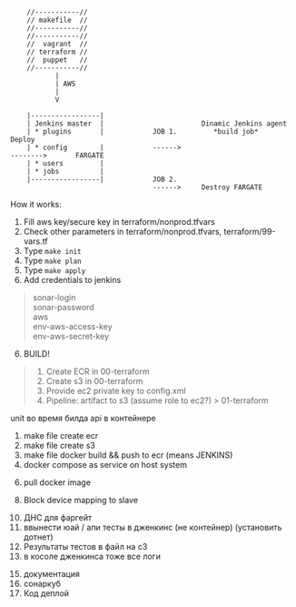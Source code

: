 
        //-----------//
        // makefile  //
        //-----------//
        //-----------//
        //  vagrant  //
        // terraform //
        //  puppet   //
        //-----------//
               | 
               | AWS
               | 
               V
            
        |-----------------|
        | Jenkins master  |                        Dinamic Jenkins agent                               
        | * plugins       |            JOB 1.         *build job*                    Deploy       
        | * config        |            ------>                                       -------->       FARGATE
        | * users         |
        | * jobs          |
        |-----------------|            JOB 2.
                                       ------>     Destroy FARGATE


How it works:
1. Fill aws key/secure key in  terraform/nonprod.tfvars
2. Check other parameters in terraform/nonprod.tfvars, terraform/99-vars.tf
2. Type `make init`
3. Type `make plan`
4. Type `make apply`
5. Add credentials to jenkins
> sonar-login<br/>
> sonar-password<br/>
> aws<br/>
> env-aws-access-key<br/>
> env-aws-secret-key<br/>
6. BUILD! 



> 1. Create ECR in 00-terraform<br/>
> 2. Create s3 in 00-terraform<br/>
> 3. Provide ec2 private key to config.xml <br/>
> 4. Pipeline: artifact to s3 (assume role to ec2?) > 01-terraform<br/>


unit во время билда
api в контейнере


1. make file create ecr
2. make file create s3
3. make file docker build && push to ecr (means JENKINS)
4. docker compose as service on host system
<!-- 5. attach role to instance -->
6. pull docker image
<!-- 7. кондишон исполнения нул ресурса -->
8. Block device mapping to slave
<!-- 9. тригерить один за одним паййплайны -->
10. ДНС для фаргейт
11. ввынести юай / апи тесты в дженкинс (не контейнер) (установить дотнет)
12. Результаты тестов в файл на с3
13. в косоле дженкинса тоже все логи
<!-- 14. одну кнопку -->
15. документация
16. сонаркуб
17. Код деплой
